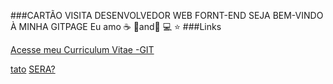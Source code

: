 ###CARTÃO VISITA DESENVOLVEDOR WEB FORNT-END
                                        SEJA BEM-VINDO À MINHA GITPAGE
Eu amo :coffee: :pizza:and:dancer:
:computer:
:star:
###Links

[Acesse meu Curriculum Vitae -GIT](https://rodrigoterenci.github.io/)

[tato](http://localhost/ "link title")
[SERA?](![](https://pandao.github.io/editor.md/examples/images/4.jpg))
